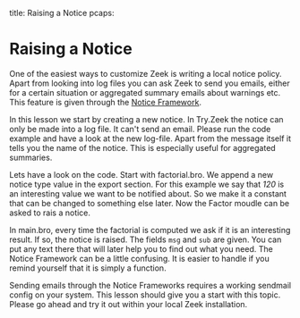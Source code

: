 title: Raising a Notice
pcaps: 

Raising a Notice
=====================

One of the easiest ways to customize Zeek is writing a local notice policy.
Apart from looking into log files you can ask Zeek to send you emails, either for a 
certain situation or aggregated summary emails about warnings etc.
This feature is given through the [Notice Framework](https://docs.zeek.org/en/current/frameworks/notice.html).

In this lesson we start by creating a new notice. In Try.Zeek the notice can only be made into a log file.
It can't send an email. Please run the code example and have a look at the new log-file.
Apart from the message itself it tells you the name of the notice. This is especially useful for aggregated summaries.

Lets have a look on the code. Start with factorial.bro. We append a new notice type value in the export section.
For this example we say that *120* is an interesting value we want to be notified about. So we make it a constant that
can be changed to something else later.
Now the Factor moudle can be asked to rais a notice.

In main.bro, every time the factorial is computed we ask if it is an interesting result.
If so, the notice is raised. The fields `msg` and `sub` are given. You can put any text there that will later help you
to find out what you need. The Notice Framework can be a little confusing. It is easier to handle if you
remind yourself that it is simply a function.

Sending emails through the Notice Frameworks requires a working sendmail config on your system. This lesson should give you a start with this topic. Please go ahead and try it out within your local Zeek installation.

